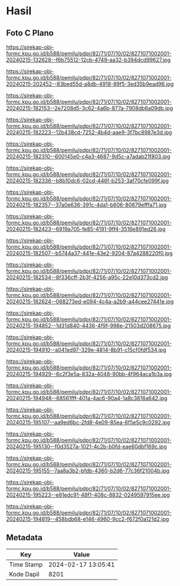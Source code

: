 # Hasil

## Foto C Plano

https://sirekap-obj-formc.kpu.go.id/b588/pemilu/pdpr/82/71/07/10/02/8271071002001-20240215-132628--f6b75512-12cb-4749-aa32-b394dcd99627.jpg

https://sirekap-obj-formc.kpu.go.id/b588/pemilu/pdpr/82/71/07/10/02/8271071002001-20240215-202452--83bed55d-a8db-4918-89f5-3ed35b9ead96.jpg

https://sirekap-obj-formc.kpu.go.id/b588/pemilu/pdpr/82/71/07/10/02/8271071002001-20240215-182153--2e7208d5-3c62-4a6b-877a-7908db6a09db.jpg

https://sirekap-obj-formc.kpu.go.id/b588/pemilu/pdpr/82/71/07/10/02/8271071002001-20240215-182223--12b438cd-7252-4b4d-aae9-3f7bc8987e3d.jpg

https://sirekap-obj-formc.kpu.go.id/b588/pemilu/pdpr/82/71/07/10/02/8271071002001-20240215-182310--600145e0-c4a3-4687-9d5c-a7adab21f803.jpg

https://sirekap-obj-formc.kpu.go.id/b588/pemilu/pdpr/82/71/07/10/02/8271071002001-20240215-182336--b8b10dc6-02cd-446f-b253-3af70cfe099f.jpg

https://sirekap-obj-formc.kpu.go.id/b588/pemilu/pdpr/82/71/07/10/02/8271071002001-20240215-182357--37a0e636-391c-4da1-b606-80679efffa71.jpg

https://sirekap-obj-formc.kpu.go.id/b588/pemilu/pdpr/82/71/07/10/02/8271071002001-20240215-182423--6919a705-fe85-4191-9ff4-3516e891ed26.jpg

https://sirekap-obj-formc.kpu.go.id/b588/pemilu/pdpr/82/71/07/10/02/8271071002001-20240215-182507--b5744a37-441e-43e2-9204-87a4288220f0.jpg

https://sirekap-obj-formc.kpu.go.id/b588/pemilu/pdpr/82/71/07/10/02/8271071002001-20240215-182534--8f336cff-2b3f-4256-a95c-22e10d373cd2.jpg

https://sirekap-obj-formc.kpu.go.id/b588/pemilu/pdpr/82/71/07/10/02/8271071002001-20240215-182624--068273ed-e094-4c4a-a2b9-a44cee27441e.jpg

https://sirekap-obj-formc.kpu.go.id/b588/pemilu/pdpr/82/71/07/10/02/8271071002001-20240215-194852--1d31d840-4436-4f9f-998e-21503d208675.jpg

https://sirekap-obj-formc.kpu.go.id/b588/pemilu/pdpr/82/71/07/10/02/8271071002001-20240215-194910--a041ed97-329e-4814-8b91-c15cf0fdf534.jpg

https://sirekap-obj-formc.kpu.go.id/b588/pemilu/pdpr/82/71/07/10/02/8271071002001-20240215-194929--6c2f3e5a-832a-4048-90bb-4f964aca1b3a.jpg

https://sirekap-obj-formc.kpu.go.id/b588/pemilu/pdpr/82/71/07/10/02/8271071002001-20240215-194948--68561fff-401a-4ac6-90a4-1a8c3816a642.jpg

https://sirekap-obj-formc.kpu.go.id/b588/pemilu/pdpr/82/71/07/10/02/8271071002001-20240215-195107--aa9ed6bc-2fd8-4e09-85ea-6f5e5c9c0292.jpg

https://sirekap-obj-formc.kpu.go.id/b588/pemilu/pdpr/82/71/07/10/02/8271071002001-20240215-195130--f0d3527a-1021-4c2b-b0fd-eae60dbf169c.jpg

https://sirekap-obj-formc.kpu.go.id/b588/pemilu/pdpr/82/71/07/10/02/8271071002001-20240215-195155--7aa8a3b2-bfdb-4360-b2d6-77c36f21004b.jpg

https://sirekap-obj-formc.kpu.go.id/b588/pemilu/pdpr/82/71/07/10/02/8271071002001-20240215-195223--e81edc91-48f1-408c-8832-0249597915ee.jpg

https://sirekap-obj-formc.kpu.go.id/b588/pemilu/pdpr/82/71/07/10/02/8271071002001-20240215-194819--458bdb68-e146-4960-9cc2-f672f0a121d2.jpg


## Metadata

| Key        | Value               |
| ---------- | ------------------- |
| Time Stamp | 2024-02-17 13:05:41 |
| Kode Dapil | 8201                |



